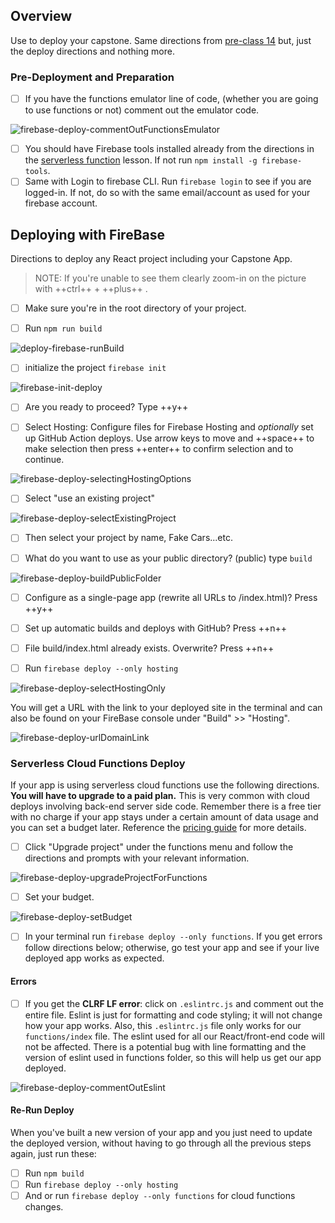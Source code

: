 

## Overview
Use to deploy your capstone. Same directions from  [pre-class 14](./deploytFireBase.md) but, just the deploy directions and nothing more.

### Pre-Deployment and Preparation

- [ ] If you have the functions emulator line of code, (whether you are going to use functions or not) comment out the emulator code.

![firebase-deploy-commentOutFunctionsEmulator](./../images/firebase-deploy-commentOutFunctionsEmulator.png)

- [ ] You should have Firebase tools installed already from the directions in the [serverless function](./../module-3/serverless.md) lesson. If not run `npm install -g firebase-tools`.
- [ ] Same with Login to firebase CLI. Run `firebase login` to see if you are logged-in. If not, do so with the same email/account as used for your firebase account.

## Deploying with FireBase

 Directions to deploy any React project including your Capstone App. 

> NOTE: If you're unable to see them clearly zoom-in on the picture with ++ctrl++ + ++plus++ .

- [ ] Make sure you're in the root directory of your project.

- [ ] Run `npm run build`

![deploy-firebase-runBuild](./../images/deploy-firebase-runBuild.png)

- [ ] initialize the project `firebase init`

![firebase-init-deploy](./../images/firebase-init-deploy.png)

- [ ] Are you ready to proceed? Type ++y++ 

- [ ] Select Hosting: Configure files for Firebase Hosting and *optionally* set up GitHub Action deploys. Use arrow keys to move and  ++space++ to make selection then press ++enter++ to confirm selection and to continue.

![firebase-deploy-selectingHostingOptions](./../images/firebase-deploy-selectingHostingOptions.png)

- [ ] Select "use an existing project"

![firebase-deploy-selectExistingProject](./../images/firebase-deploy-selectExistingProject.png)

- [ ] Then select your project by name, Fake Cars...etc.

- [ ] What do you want to use as your public directory? (public) type  `build`

![firebase-deploy-buildPublicFolder](./../images/firebase-deploy-buildPublicFolder.png)

- [ ] Configure as a single-page app (rewrite all URLs to /index.html)? Press ++y++

- [ ] Set up automatic builds and deploys with GitHub? Press ++n++

- [ ] File build/index.html already exists. Overwrite? Press ++n++

- [ ] Run `firebase deploy --only hosting`

![firebase-deploy-selectHostingOnly](./../images/firebase-deploy-selectHostingOnly.png)

You will get a URL with the link to your deployed site in the terminal and can also be found on your FireBase console under "Build" >> "Hosting".

![firebase-deploy-urlDomainLink](./../images/firebase-deploy-urlDomainLink.png)

### Serverless Cloud Functions Deploy

If your app is using serverless cloud functions use the following directions. **You will have to upgrade to a paid plan.** This is very common with cloud deploys involving back-end server side code. Remember there is a free tier with no charge if your app stays under a certain amount of data usage and you can set a budget later. Reference the [pricing guide](https://firebase.google.com/pricing) for more details.

 - [ ] Click "Upgrade project" under the functions menu and follow the directions and prompts with your relevant information.

 ![firebase-deploy-upgradeProjectForFunctions](./../images/firebase-deploy-upgradeProjectForFunctions.png)

 - [ ] Set your budget.

 ![firebase-deploy-setBudget](./../images/firebase-deploy-setBudget.png)

- [ ] In your terminal run `firebase deploy --only functions`. If you get errors follow directions below; otherwise, go test your app and see if your live deployed app works as expected.

#### Errors

- [ ] If you get the **CLRF LF error**: click on `.eslintrc.js` and comment out the entire file. Eslint is just for formatting and code styling; it will not change how your app works. Also, this `.eslintrc.js` file only works for our `functions/index` file. The eslint used for all our React/front-end code will not be affected. There is a potential bug with line formatting and the version of eslint used in functions folder, so this will help us get our app deployed. 

![firebase-deploy-commentOutEslint](./../images/firebase-deploy-commentOutEslint.png)

#### Re-Run Deploy

When you've built a new version of your app and you just need to update the deployed version, without having to go through all the previous steps again, just run these:

- [ ] Run `npm build`
- [ ] Run  `firebase deploy --only hosting`
- [ ] And or run `firebase deploy --only functions` for cloud functions changes. 